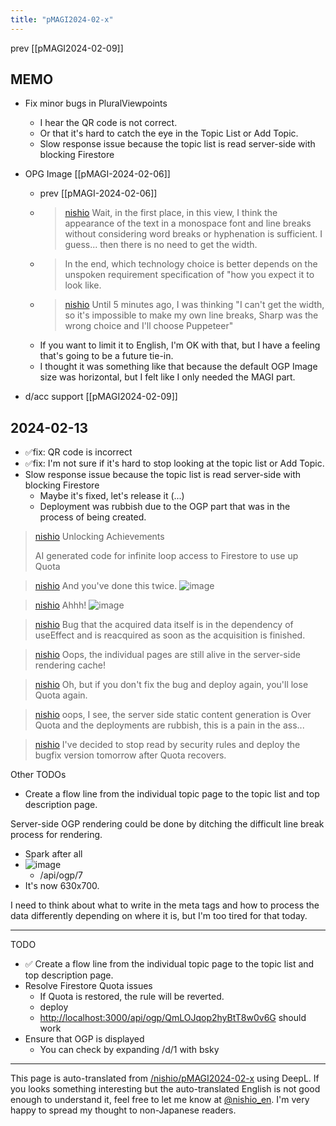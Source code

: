 ```yaml
---
title: "pMAGI2024-02-x"
---
```


prev [[pMAGI2024-02-09]]

## MEMO
- Fix minor bugs in PluralViewpoints
    - I hear the QR code is not correct.
    - Or that it's hard to catch the eye in the Topic List or Add Topic.
    - Slow response issue because the topic list is read server-side with blocking Firestore

- OPG Image [[pMAGI-2024-02-06]]
    - prev [[pMAGI-2024-02-06]]
    - > [nishio](https://twitter.com/nishio/status/1755041467960377527) Wait, in the first place, in this view, I think the appearance of the text in a monospace font and line breaks without considering word breaks or hyphenation is sufficient. I guess... then there is no need to get the width.
    - >  In the end, which technology choice is better depends on the unspoken requirement specification of "how you expect it to look like.
    - > [nishio](https://twitter.com/nishio/status/1755041832105550102) Until 5 minutes ago, I was thinking "I can't get the width, so it's impossible to make my own line breaks, Sharp was the wrong choice and I'll choose Puppeteer"
    - If you want to limit it to English, I'm OK with that, but I have a feeling that's going to be a future tie-in.
    - I thought it was something like that because the default OGP Image size was horizontal, but I felt like I only needed the MAGI part.
- d/acc support [[pMAGI2024-02-09]]

## 2024-02-13
- ✅fix: QR code is incorrect
- ✅fix: I'm not sure if it's hard to stop looking at the topic list or Add Topic.
- Slow response issue because the topic list is read server-side with blocking Firestore
    - Maybe it's fixed, let's release it (...)
    - Deployment was rubbish due to the OGP part that was in the process of being created.

> [nishio](https://twitter.com/nishio/status/1757319133052784701) Unlocking Achievements
>
>  AI generated code for infinite loop access to Firestore to use up Quota

> [nishio](https://twitter.com/nishio/status/1757319947351687457) And you've done this twice.
>  ![image](https://pbs.twimg.com/media/GGNBLZ8a0AAC-Ld?format=jpg&name=medium#.png)

> [nishio](https://twitter.com/nishio/status/1757320952562786332) Ahhh!
>  ![image](https://pbs.twimg.com/media/GGNCDZZbQAAtrTj?format=jpg&name=medium#.png)

> [nishio](https://twitter.com/nishio/status/1757325069297328627) Bug that the acquired data itself is in the dependency of useEffect and is reacquired as soon as the acquisition is finished.

> [nishio](https://twitter.com/nishio/status/1757325545866764482) Oops, the individual pages are still alive in the server-side rendering cache!

> [nishio](https://twitter.com/nishio/status/1757326128514293945) Oh, but if you don't fix the bug and deploy again, you'll lose Quota again.

> [nishio](https://twitter.com/nishio/status/1757327200158949670) oops, I see, the server side static content generation is Over Quota and the deployments are rubbish, this is a pain in the ass...

> [nishio](https://twitter.com/nishio/status/1757327727106114031) I've decided to stop read by security rules and deploy the bugfix version tomorrow after Quota recovers.



Other TODOs
- Create a flow line from the individual topic page to the topic list and top description page.


Server-side OGP rendering could be done by ditching the difficult line break process for rendering.
- Spark after all
- ![image](https://gyazo.com/3077fb70e33ffff579b373ac5b5af830/thumb/1000)
    - /api/ogp/7
- It's now 630x700.

I need to think about what to write in the meta tags and how to process the data differently depending on where it is, but I'm too tired for that today.

---
TODO
- ✅ Create a flow line from the individual topic page to the topic list and top description page.
- Resolve Firestore Quota issues
    - If Quota is restored, the rule will be reverted.
    - deploy
    - [http://localhost:3000/api/ogp/QmLOJqop2hyBtT8w0v6G](http://localhost:3000/api/ogp/QmLOJqop2hyBtT8w0v6G) should work
- Ensure that OGP is displayed
    - You can check by expanding /d/1 with bsky



---
This page is auto-translated from [/nishio/pMAGI2024-02-x](https://scrapbox.io/nishio/pMAGI2024-02-x) using DeepL. If you looks something interesting but the auto-translated English is not good enough to understand it, feel free to let me know at [@nishio_en](https://twitter.com/nishio_en). I'm very happy to spread my thought to non-Japanese readers.